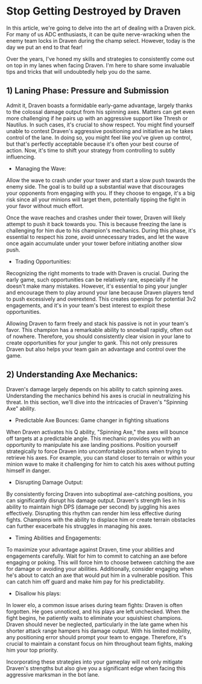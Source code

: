 # Stop Getting Destroyed by Draven

In this article, we're going to delve into the art of dealing with a Draven pick. For many of us ADC enthusiasts, it can be quite nerve-wracking when the enemy team locks in Draven during the champ select. However, today is the day we put an end to that fear!

Over the years, I've honed my skills and strategies to consistently come out on top in my lanes when facing Draven. I'm here to share some invaluable tips and tricks that will undoubtedly help you do the same.

## 1)   Laning Phase: Pressure and Submission 

Admit it, Draven boasts a formidable early-game advantage, largely thanks to the colossal damage output from his spinning axes. Matters can get even more challenging if he pairs up with an aggressive support like Thresh or Nautilus. In such cases, it's crucial to show respect.
You might find yourself unable to contest Draven's aggressive positioning and initiative as he takes control of the lane. In doing so, you might feel like you've given up control, but that's perfectly acceptable because it's often your best course of action. Now, it's time to shift your strategy from controlling to subtly influencing.

- Managing the Wave:

Allow the wave to crash under your tower and start a slow push towards the enemy side. The goal is to build up a substantial wave that discourages your opponents from engaging with you. If they choose to engage, it's a big risk since all your minions will target them, potentially tipping the fight in your favor without much effort.

Once the wave reaches and crashes under their tower, Draven will likely attempt to push it back towards you. This is because freezing the lane is challenging for him due to his champion's mechanics. During this phase, it's essential to respect his zone, avoid unnecessary trades, and let the wave once again accumulate under your tower before initiating another slow push.

- Trading Opportunities:

Recognizing the right moments to trade with Draven is crucial. During the early game, such opportunities can be relatively rare, especially if he doesn't make many mistakes. However, it's essential to ping your jungler and encourage them to play around your lane because Draven players tend to push excessively and overextend. This creates openings for potential 3v2 engagements, and it's in your team's best interest to exploit these opportunities.

Allowing Draven to farm freely and stack his passive is not in your team's favor. This champion has a remarkable ability to snowball rapidly, often out of nowhere. Therefore, you should consistently clear vision in your lane to create opportunities for your jungler to gank. This not only pressures Draven but also helps your team gain an advantage and control over the game.


## 2) Understanding Axe Mechanics:

Draven's damage largely depends on his ability to catch spinning axes. Understanding the mechanics behind his axes is crucial in neutralizing his threat. In this section, we'll dive into the intricacies of Draven's "Spinning Axe" ability.

- Predictable Axe Bounces: Game changer in fighting situations

When Draven activates his Q ability, "Spinning Axe," the axes will bounce off targets at a predictable angle. This mechanic provides you with an opportunity to manipulate his axe landing positions. Position yourself strategically to force Draven into uncomfortable positions when trying to retrieve his axes. For example, you can stand closer to terrain or within your minion wave to make it challenging for him to catch his axes without putting himself in danger.

- Disrupting Damage Output:

By consistently forcing Draven into suboptimal axe-catching positions, you can significantly disrupt his damage output. Draven's strength lies in his ability to maintain high DPS (damage per second) by juggling his axes effectively. Disrupting this rhythm can render him less effective during fights. Champions with the ability to displace him or create terrain obstacles can further exacerbate his struggles in managing his axes.

- Timing Abilities and Engagements:

To maximize your advantage against Draven, time your abilities and engagements carefully. Wait for him to commit to catching an axe before engaging or poking. This will force him to choose between catching the axe for damage or avoiding your abilities. Additionally, consider engaging when he's about to catch an axe that would put him in a vulnerable position. This can catch him off guard and make him pay for his predictability.

- Disallow his plays: 

In lower elo, a common issue arises during team fights: Draven is often forgotten. He goes unnoticed, and his plays are left unchecked. When the fight begins, he patiently waits to eliminate your squishiest champions. Draven should never be neglected, particularly in the late game when his shorter attack range hampers his damage output. With his limited mobility, any positioning error should prompt your team to engage. Therefore, it's crucial to maintain a constant focus on him throughout team fights, making him your top priority.


Incorporating these strategies into your gameplay will not only mitigate Draven's strengths but also give you a significant edge when facing this aggressive marksman in the bot lane.
